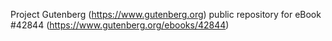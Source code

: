 Project Gutenberg (https://www.gutenberg.org) public repository for eBook #42844 (https://www.gutenberg.org/ebooks/42844)
